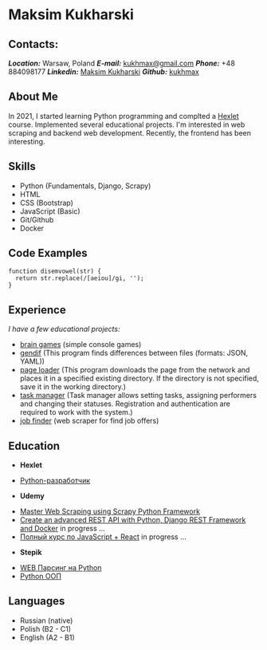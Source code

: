 # Maksim Kukharski


## Contacts:


***Location:*** Warsaw, Poland
***E-mail:*** [kukhmax@gmail.com](kukhmax@gmail.com)
***Phone:*** +48 884098177
***Linkedin:*** [Maksim Kukharski](https://www.linkedin.com/in/kukh-max/)
***Github:*** [kukhmax](https://github.com/kukhmax)


## About Me


In 2021, I started learning Python programming and complted a [Hexlet](https://ru.hexlet.io/programs/python) course. Implemented several educational projects. I'm interested in web scraping and backend web development. Recently, the frontend has been interesting.


## Skills


* Python (Fundamentals, Django, Scrapy)
* HTML
* CSS (Bootstrap)
* JavaScript (Basic)
* Git/Github
* Docker


## Code Examples

```
function disemvowel(str) {
  return str.replace(/[aeiou]/gi, '');
}
```


## Experience


*I have a few educational projects:*


+ [brain games](https://github.com/kukhmax/brain-games-hexlet-project-1) (simple console games)
+ [gendif](https://github.com/kukhmax/gendiff-hexlet-project-2) (This program finds differences between files (formats: JSON, YAML))
+ [page loader](https://github.com/kukhmax/page-loader-hexlet-project-3) (This program downloads the page from the network and places it in a specified existing directory. If the directory is not specified, save it in the working directory.)
+ [task manager](https://github.com/kukhmax/task-manager-hexlet-project-4) (Task manager allows setting tasks, assigning performers and changing their statuses. Registration and authentication are required to work with the system.)
+ [job finder](https://github.com/kukhmax/job-finder) (web scraper for find job offers)


## Education

* **Hexlet**
+ [Python-разработчик](https://ru.hexlet.io/programs/python)
* **Udemy**
+ [Master Web Scraping using Scrapy Python Framework](https://www.udemy.com/course/master-web-scraping)
+ [Create an advanced REST API with Python, Django REST Framework and Docker](https://www.udemy.com/course/django-python-advanced) in progress ...
+ [Полный курс по JavaScript + React](https://www.udemy.com/course/javascript_full) in progress ...
* **Stepik**
+ [WEB Парсинг на Python](https://stepik.org/course/104774)
+ [Python ООП](https://stepik.org/course/116336)


## Languages


* Russian (native)
* Polish (B2 - C1)
* English (A2 - B1)




